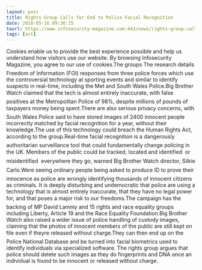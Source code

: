 ```yaml
---
layout: post
title: Rights Group Calls for End to Police Facial Recognition
date: 2018-05-16 09:36:15
tourl: https://www.infosecurity-magazine.com:443/news/rights-group-calls-end-police/
tags: [act]
---
```

Cookies enable us to provide the best experience possible and help us understand how visitors use our website. By browsing Infosecurity Magazine, you agree to our use of cookies.The groups The research details Freedom of Information (FOI) responses from three police forces which use the controversial technology at sporting events and similar to identify suspects in real-time, including the Met and South Wales Police.Big Brother Watch claimed that the tech is almost entirely inaccurate, with false positives at the Metropolitan Police of 98%, despite millions of pounds of taxpayers money being spent.There are also serious privacy concerns, with South Wales Police said to have stored images of 2400 innocent people incorrectly matched by facial recognition for a year, without their knowledge.The use of this technology could breach the Human Rights Act, according to the group.Real-time facial recognition is a dangerously authoritarian surveillance tool that could fundamentally change policing in the UK. Members of the public could be tracked, located and identified  or misidentified  everywhere they go, warned Big Brother Watch director, Silkie Carlo.Were seeing ordinary people being asked to produce ID to prove their innocence as police are wrongly identifying thousands of innocent citizens as criminals. It is deeply disturbing and undemocratic that police are using a technology that is almost entirely inaccurate, that they have no legal power for, and that poses a major risk to our freedoms.The campaign has the backing of MP David Lammy and 15 rights and race equality groups including Liberty, Article 19 and the Race Equality Foundation.Big Brother Watch also raised a wider issue of police handling of custody images, claiming that the photos of innocent members of the public are still kept on file even if theyre released without charge.They can then end up on the Police National Database and be turned into facial biometrics used to identify individuals via specialized software. The rights group argues that police should delete such images as they do fingerprints and DNA once an individual is found to be innocent or released without charge.